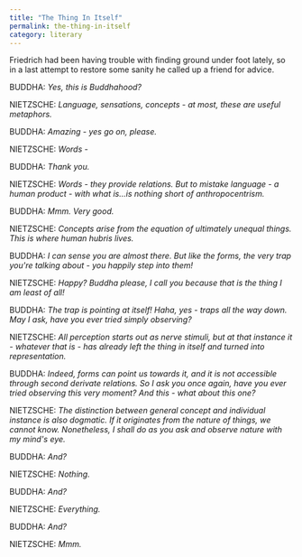 ```yaml
---
title: "The Thing In Itself"
permalink: the-thing-in-itself
category: literary
---
```


Friedrich had been having trouble with finding ground under foot lately, so in a last attempt to restore some sanity he called up a friend for advice.

BUDDHA: *Yes, this is Buddhahood?*

NIETZSCHE: *Language, sensations, concepts - at most, these are useful metaphors.*

BUDDHA: *Amazing - yes go on, please.*

NIETZSCHE: *Words -*

BUDDHA: *Thank you.*

NIETZSCHE: *Words - they provide relations. But to mistake language - a human product - with what is...is nothing short of anthropocentrism.*

BUDDHA: *Mmm. Very good.*

NIETZSCHE: *Concepts arise from the equation of ultimately unequal things. This is where human hubris lives.*

BUDDHA: *I can sense you are almost there. But like the forms, the very trap you're talking about - you happily step into them!*

NIETZSCHE: *Happy? Buddha please, I call you because that is the thing I am least of all!*

BUDDHA: *The trap is pointing at itself! Haha, yes - traps all the way down. May I ask, have you ever tried simply observing?*

NIETZSCHE: *All perception starts out as nerve stimuli, but at that instance it - whatever that is - has already left the
thing in itself and turned into representation.*

BUDDHA: *Indeed, forms can point us towards it, and it is not accessible through second derivate relations. So I ask you once again, have you ever tried observing this very moment? And this - what about this one?*

NIETZSCHE: *The distinction between general concept and individual instance is also dogmatic. If it originates from the nature of things, we cannot know. Nonetheless, I shall do as you ask and observe nature with my mind's eye.*

BUDDHA: *And?*

NIETZSCHE: *Nothing.*

BUDDHA: *And?*

NIETZSCHE: *Everything.*

BUDDHA: *And?*

NIETZSCHE: *Mmm.*

